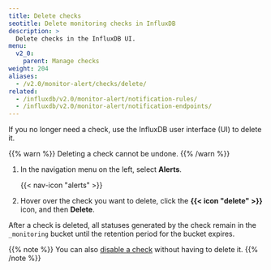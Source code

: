 ```yaml
---
title: Delete checks
seotitle: Delete monitoring checks in InfluxDB
description: >
  Delete checks in the InfluxDB UI.
menu:
  v2_0:
    parent: Manage checks
weight: 204
aliases:
  - /v2.0/monitor-alert/checks/delete/
related:
  - /influxdb/v2.0/monitor-alert/notification-rules/
  - /influxdb/v2.0/monitor-alert/notification-endpoints/
---
```


If you no longer need a check, use the InfluxDB user interface (UI) to delete it.

{{% warn %}}
Deleting a check cannot be undone.
{{% /warn %}}

1.  In the navigation menu on the left, select **Alerts**.

    {{< nav-icon "alerts" >}}

2.  Hover over the check you want to delete, click the **{{< icon "delete" >}}**
    icon, and then **Delete**.

After a check is deleted, all statuses generated by the check remain in the `_monitoring`
bucket until the retention period for the bucket expires.

{{% note %}}
You can also [disable a check](/v2.0/monitor-alert/checks/update/#enable-or-disable-a-check)
without having to delete it.
{{% /note %}}
